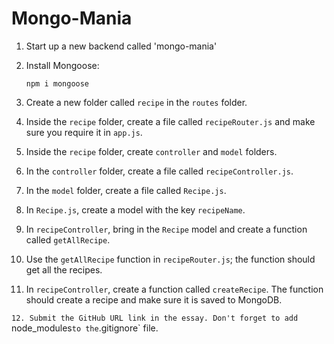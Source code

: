 # Mongo-Mania

1. Start up a new backend called 'mongo-mania'

2. Install Mongoose:

    ```
    npm i mongoose
    ```

3. Create a new folder called `recipe` in the `routes` folder.

4. Inside the `recipe` folder, create a file called `recipeRouter.js` and make sure you require it in `app.js`.

5. Inside the `recipe` folder, create `controller` and `model` folders.

6. In the `controller` folder, create a file called `recipeController.js`.

7. In the `model` folder, create a file called `Recipe.js`.

8. In `Recipe.js`, create a model with the key `recipeName`.

9. In `recipeController`, bring in the `Recipe` model and create a function called `getAllRecipe`.

10. Use the `getAllRecipe` function in `recipeRouter.js`; the function should get all the recipes.

11. In `recipeController`, create a function called `createRecipe`. The function should create a recipe and make sure it is saved to MongoDB.

`12. Submit the GitHub URL link in the essay. Don't forget to add `node_modules` to the `.gitignore` file.

